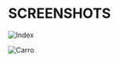 # SCREENSHOTS

![Index](https://cloud.githubusercontent.com/assets/279497/19954829/cda9aab8-a15a-11e6-95e7-7ab2db4c949b.png)

![Carro](https://cloud.githubusercontent.com/assets/279497/19954831/d04c0482-a15a-11e6-9f9a-51337864775b.png)
